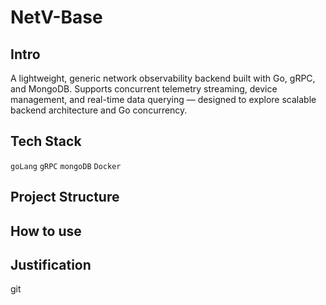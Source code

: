 # NetV-Base

## Intro
A lightweight, generic network observability backend built with Go, gRPC, and MongoDB. Supports concurrent telemetry streaming, device management, and real-time data querying — designed to explore scalable backend architecture and Go concurrency.


## Tech Stack 

`goLang`
`gRPC`
`mongoDB`
`Docker`

## Project Structure
## How to use 
## Justification

git 